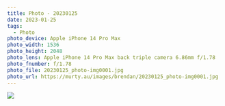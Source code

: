---title: Photo - 20230125date: 2023-01-25tags:   - Photophoto_device: Apple iPhone 14 Pro Max
photo_width: 1536
photo_height: 2048
photo_lens: Apple iPhone 14 Pro Max back triple camera 6.86mm f/1.78
photo_fnumber: f/1.78
photo_file: 20230125_photo-img0001.jpgphoto_url: https://murty.au/images/brendan/20230125_photo-img0001.jpg---![](/images/brendan/20230125_photo-img0001.jpg)
